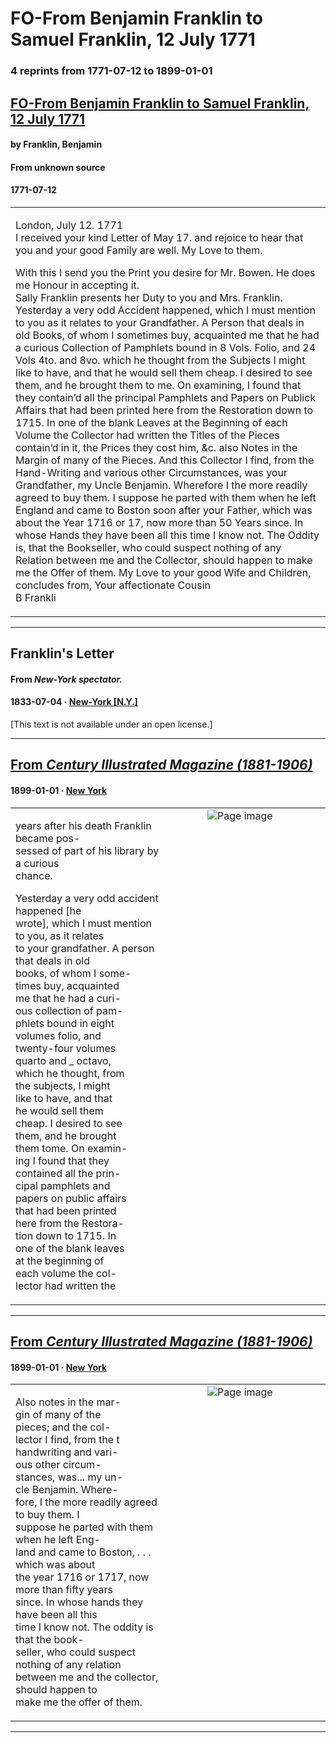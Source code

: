 
# FO-From Benjamin Franklin to Samuel Franklin, 12 July 1771

### 4 reprints from 1771-07-12 to 1899-01-01

## [FO-From Benjamin Franklin to Samuel Franklin, 12 July 1771](https://founders.archives.gov/documents/Franklin/01-18-02-0108)

#### by Franklin, Benjamin

#### From unknown source

#### 1771-07-12

<table style="width: 100%;"><tr><td style="width: 50%">

  
London, July 12. 1771  
I received your kind Letter of May 17. and rejoice to hear that you and your good Family are well. My Love to them.  
  
With this I send you the Print you desire for Mr. Bowen. He does me Honour in accepting it.  
Sally Franklin presents her Duty to you and Mrs. Franklin.  
Yesterday a very odd Accident happened, which I must mention to you as it relates to your Grandfather. A Person that deals in old Books, of whom I sometimes buy, acquainted me that he had a curious Collection of Pamphlets bound in 8 Vols. Folio, and 24 Vols 4to. and 8vo. which he thought from the Subjects I might like to have, and that he would sell them cheap. I desired to see them, and he brought them to me. On examining, I found that they contain’d all the principal Pamphlets and Papers on Publick Affairs that had been printed here from the Restoration down to 1715. In one of the blank Leaves at the Beginning of each Volume the Collector had written the Titles of the Pieces contain’d in it, the Prices they cost him, &amp;c. also Notes in the Margin of many of the Pieces. And this Collector I find, from the Hand-Writing and various other Circumstances, was your Grandfather, my Uncle Benjamin. Wherefore I the more readily agreed to buy them. I suppose he parted with them when he left England and came to Boston soon after your Father, which was about the Year 1716 or 17, now more than 50 Years since. In whose Hands they have been all this time I know not. The Oddity is, that the Bookseller, who could suspect nothing of any Relation between me and the Collector, should happen to make me the Offer of them. My Love to your good Wife and Children, concludes from, Your affectionate Cousin  
B Frankli
</td></tr></table>

---

## Franklin's Letter

#### From _New-York spectator._

#### 1833-07-04 &middot; [New-York [N.Y.]](http://dbpedia.org/resource/New_York_City)

[This text is not available under an open license.]

---

## [From _Century Illustrated Magazine (1881-1906)_](https://archive.org/details/sim_century-illustrated-monthly-magazine_1899-01_57_3/page/n76/mode/1up?view=theater)

#### 1899-01-01 &middot; [New York](http://dbpedia.org/resource/New_York_City)

<table style="width: 100%;"><tr><td style="width: 50%">

  
years after his death Franklin became pos-  
sessed of part of his library by a curious  
chance.  
  
Yesterday a very odd accident happened [he  
wrote], which I must mention to you, as it relates  
to your grandfather. A person that deals in old  
books, of whom I some-  
times buy, acquainted  
me that he had a curi-  
ous collection of pam-  
phlets bound in eight  
volumes folio, and  
twenty-four volumes  
quarto and _ octavo,  
which he thought, from  
the subjects, I might  
like to have, and that  
he would sell them  
cheap. I desired to see  
them, and he brought  
them tome. On examin-  
ing I found that they  
contained all the prin-  
cipal pamphlets and  
papers on public affairs  
that had been printed  
here from the Restora-  
tion down to 1715. In  
one of the blank leaves  
at the beginning of  
each volume the col-  
lector had written the 
</td><td style="width: 50%; max-height: 75%; margin: auto; display: block;">
<img alt="Page image" src="https://iiif.archive.org/iiif/sim_century-illustrated-monthly-magazine_1899-01_57_3&#0036;76/pct:12.619808,18.501048,36.461661,37.631027/,600/0/default.jpg"/>
</td>
</tr></table>

---

## [From _Century Illustrated Magazine (1881-1906)_](https://archive.org/details/sim_century-illustrated-monthly-magazine_1899-01_57_3/page/n76/mode/1up?view=theater)

#### 1899-01-01 &middot; [New York](http://dbpedia.org/resource/New_York_City)

<table style="width: 100%;"><tr><td style="width: 50%">

  
  
Also notes in the mar-  
gin of many of the  
pieces; and the col-  
lector I find, from the t  
handwriting and vari-  
ous other circum-  
stances, was... my un-  
cle Benjamin. Where-  
fore, I the more readily agreed to buy them. I  
suppose he parted with them when he left Eng-  
land and came to Boston, . . . which was about  
the year 1716 or 1717, now more than fifty years  
since. In whose hands they have been all this  
time I know not. The oddity is that the book-  
seller, who could suspect nothing of any relation  
between me and the collector, should happen to  
make me the offer of them.
</td><td style="width: 50%; max-height: 75%; margin: auto; display: block;">
<img alt="Page image" src="https://iiif.archive.org/iiif/sim_century-illustrated-monthly-magazine_1899-01_57_3&#0036;76/pct:12.140575,59.119497,35.902556,19.103774/600,/0/default.jpg"/>
</td>
</tr></table>

---

